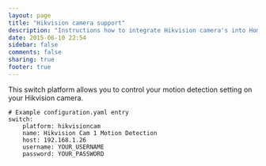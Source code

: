 ```yaml
---
layout: page
title: "Hikvision camera support"
description: "Instructions how to integrate Hikvision camera's into Home Assistant."
date: 2015-06-10 22:54
sidebar: false
comments: false
sharing: true
footer: true
---
```


This switch platform allows you to control your motion detection setting on your Hikvision camera.

```
# Example configuration.yaml entry
switch:
    platform: hikvisioncam
    name: Hikvision Cam 1 Motion Detection
    host: 192.168.1.26
    username: YOUR_USERNAME
    password: YOUR_PASSWORD
```
